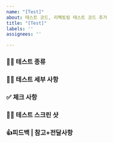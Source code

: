 ```yaml
---
name: "[Test]"
about: 테스트 코드, 리펙토링 테스트 코드 추가
title: "[Test]"
labels: ''
assignees: ''

---
```


### 🧞‍♀️ 테스트 종류

### 🧞‍♀️ 테스트 세부 사항

### ✅ 체크 사항

### 🧞‍♀️ 테스트 스크린 샷

### 👍피드백 | 참고+전달사항
